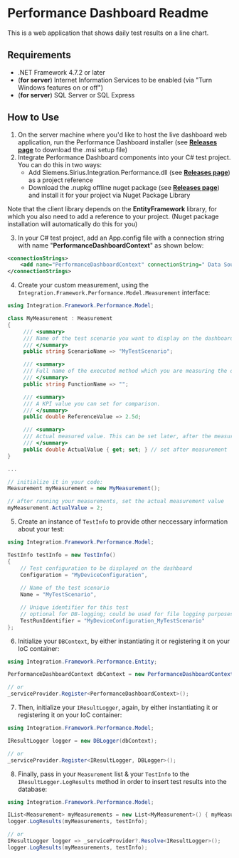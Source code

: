 ﻿# Performance Dashboard Readme

This is a web application that shows daily test results on a line chart. 

## Requirements

*  .NET Framework 4.7.2 or later
*  (**for server**) Internet Information Services to be enabled (via "Turn Windows features on or off")
*  (**for server**) SQL Server or SQL Express

## How to Use

1. On the server machine where you'd like to host the live dashboard web application, run the Performance Dashboard installer (see [**Releases page**](https://code.siemens.com/hakan.yildizhan/performance-dashboard/-/releases) to download the .msi setup file)
2. Integrate Performance Dashboard components into your C# test project. You can do this in two ways:
	* Add Siemens.Sirius.Integration.Performance.dll (see [**Releases page**](https://code.siemens.com/hakan.yildizhan/performance-dashboard/-/releases)) as a project reference
	* Download the .nupkg offline nuget package (see [**Releases page**](https://code.siemens.com/hakan.yildizhan/performance-dashboard/-/releases)) and install it for your project via Nuget Package Library
	
Note that the client library depends on the **EntityFramework** library, for which you also need to add a reference to your project. (Nuget package installation will automatically do this for you) 

3. In your C# test project, add an App.config file with a connection string with name "**PerformanceDashboardContext**" as shown below:
```xml
<connectionStrings>
	<add name="PerformanceDashboardContext" connectionString=" Data Source=[YOUR_DATA_SOURCE];Initial Catalog=PerformanceDashboard;MultipleActiveResultSets=true;[YOUR_SECURITY/LOGIN_INFO];" providerName="System.Data.SqlClient" />
</connectionStrings>
```
4. Create your custom measurement, using the `Integration.Framework.Performance.Model.Measurement` interface:
```csharp
using Integration.Framework.Performance.Model;

class MyMeasurement : Measurement
{
     /// <summary>
     /// Name of the test scenario you want to display on the dashboard.
     /// </summary>
     public string ScenarioName => "MyTestScenario";

     /// <summary>
     /// Full name of the executed method which you are measuring the duration of, using i.e. PerformanceSuite library.
     /// </summary>
     public string FunctionName => "";

     /// <summary>
     /// A KPI value you can set for comparison.
     /// </summary>
     public double ReferenceValue => 2.5d;

     /// <summary>
     /// Actual measured value. This can be set later, after the measurement is complete.
     /// </summary>
     public double ActualValue { get; set; } // set after measurement
}

...

// initialize it in your code:
Measurement myMeasurement = new MyMeasurement();

// after running your measurements, set the actual measurement value
myMeasurement.ActualValue = 2;
```

5. Create an instance of `TestInfo` to provide other neccessary information about your test:
```csharp
using Integration.Framework.Performance.Model;

TestInfo testInfo = new TestInfo()
{
	// Test configuration to be displayed on the dashboard
    Configuration = "MyDeviceConfiguration",
	
	// Name of the test scenario
    Name = "MyTestScenario",

	// Unique identifier for this test
	// optional for DB-logging; could be used for file logging purposes
    TestRunIdentifier = "MyDeviceConfiguration_MyTestScenario"
};
```

6. Initialize your `DBContext`, by either instantiating it or registering it on your IoC container:
```csharp
using Integration.Framework.Performance.Entity;

PerformanceDashboardContext dbContext = new PerformanceDashboardContext();

// or
_serviceProvider.Register<PerformanceDashboardContext>();
```

7. Then, initialize your `IResultLogger`, again, by either instantiating it or registering it on your IoC container:
```csharp
using Integration.Framework.Performance.Model;

IResultLogger logger = new DBLogger(dbContext);

// or
_serviceProvider.Register<IResultLogger, DBLogger>();
```

8. Finally, pass in your `Measurement` list & your `TestInfo` to the `IResultLogger.LogResults` method in order to insert test results into the database:
```csharp
using Integration.Framework.Performance.Model;

IList<Measurement> myMeasurements = new List<MyMeasurement>() { myMeasurement };
logger.LogResults(myMeasurements, testInfo);

// or
IResultLogger logger => _serviceProvider?.Resolve<IResultLogger>();
logger.LogResults(myMeasurements, testInfo);
```